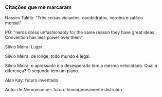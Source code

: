 ### Citações que me marcaram



Nassim Talelb: "Três coisas viciantes: carobidratos, heroína e salário mensal"

PG: "nerds dress unfashionably for the same reason they have great ideas. Convention has less power over them"

Silvio Meira: Lugar

Silvio Meira: de longe, todo mundo é legal.

Silvio Meira: o apressado e o desesperado tem a mesma velocidade. Qual a diferença? O segundo tem um plano.

Alan Kay: futuro inventado

Autor de Neuromancer: futuro homogeneamente distruído

